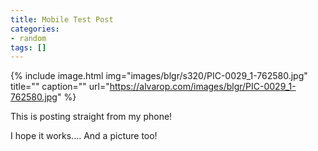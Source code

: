 ```yaml
---
title: Mobile Test Post
categories:
- random
tags: []
---
```

{% include image.html
            img="images/blgr/s320/PIC-0029_1-762580.jpg"
            title=""
            caption=""
            url="https://alvarop.com/images/blgr/PIC-0029_1-762580.jpg" %}

This is posting straight from my phone!

I hope it works.... And a picture too!
